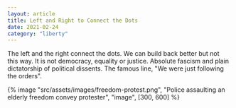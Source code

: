 ```yaml
---
layout: article
title: Left and Right to Connect the Dots
date: 2021-02-24
category: "liberty"
---
```


The left and the right connect the dots. We can build back better but not this way. It is not democracy, equality or justice. Absolute fascism and plain dictatorship of political dissents. The famous line, "We were just following the orders".

<!-- excerpt -->

{% image "src/assets/images/freedom-protest.png", "Police assaulting an elderly freedom convey protester", "image", [300, 600] %}
